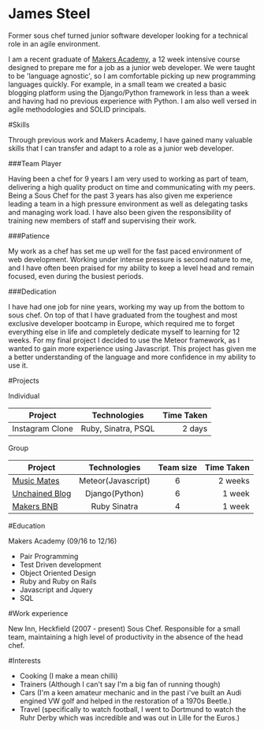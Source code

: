 # James Steel

Former sous chef turned junior software developer looking for a technical role in an agile environment.

I am a recent graduate of [Makers Academy](http://www.makersacademy.com/), a 12 week intensive course designed to prepare me for a job as a junior web developer. We were taught to be 'language agnostic', so I am comfortable picking up new programming languages quickly. For example, in a small team we created a basic blogging platform using the Django/Python framework in less than a week and having had no previous experience with Python. I am also well versed in agile methodologies and SOLID principals.

#Skills

Through previous work and Makers Academy, I have gained many valuable skills that I can transfer and adapt to a role as a junior web developer.

###Team Player

Having been a chef for 9 years I am very used to working as part of team, delivering a high quality product on time and communicating with my peers. Being a Sous Chef for the past 3 years has also given me experience leading a team in a high pressure environment as well as delegating tasks and managing work load. I have also been given the responsibility of training new members of staff and supervising their work.  

###Patience

My work as a chef has set me up well for the fast paced environment of web development. Working under intense pressure is second nature to me, and I have often been praised for my ability to keep a level head and remain focused, even during the busiest periods.

###Dedication

I have had one job for nine years, working my way up from the bottom to sous chef. On top of that I have graduated from the toughest and most exclusive developer bootcamp in Europe, which required me to forget everything else in life and completely dedicate myself to learning for 12 weeks. For my final project I decided to use the Meteor framework, as I wanted to gain more experience using Javascript. This project has given me a better understanding of the language and more confidence in my ability to use it.


#Projects

Individual

|Project        | Technologies      | Time Taken |
|-------------- |:-----------------:|-----------:|
|Instagram Clone| Ruby, Sinatra, PSQL | 2 days   |

Group

|Project       | Technologies      | Team size | Time Taken |
|--------------|:-----------------:|:---------:|-----------:|
|[Music Mates](https://github.com/Tomy8s/music_mates)   | Meteor(Javascript)|     6     | 2 weeks    |
|[Unchained Blog](https://github.com/Swinston88/unchained_blog)| Django(Python)    |     6     | 1 week     |
|[Makers BNB](https://github.com/James-SteelX/makersbnb)    | Ruby Sinatra      |     4     | 1 week     |

#Education

Makers Academy (09/16 to 12/16)

- Pair Programming
- Test Driven development
- Object Oriented Design
- Ruby and Ruby on Rails
- Javascript and Jquery
- SQL


#Work experience

New Inn, Heckfield (2007 - present)
Sous Chef. Responsible for a small team, maintaining a high level of productivity in the absence of the head chef.

#Interests

* Cooking (I make a mean chilli)
* Trainers (Although I can't say I'm a big fan of running though)
* Cars (I'm a keen amateur mechanic and in the past i've built an Audi engined VW golf and helped in the restoration of a 1970s Beetle.)
* Travel (specifically to watch football, I went to Dortmund to watch the Ruhr Derby which was incredible and was out in Lille for the Euros.)
